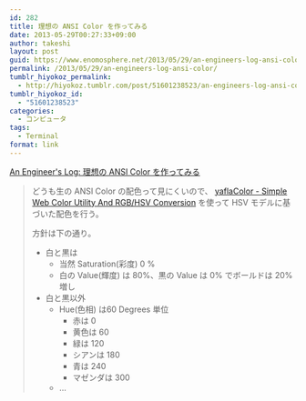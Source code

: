 ```yaml
---
id: 282
title: 理想の ANSI Color を作ってみる
date: 2013-05-29T00:27:33+09:00
author: takeshi
layout: post
guid: https://www.enomosphere.net/2013/05/29/an-engineers-log-ansi-color/
permalink: /2013/05/29/an-engineers-log-ansi-color/
tumblr_hiyokoz_permalink:
  - http://hiyokoz.tumblr.com/post/51601238523/an-engineers-log-ansi-color
tumblr_hiyokoz_id:
  - "51601238523"
categories:
  - コンピュータ
tags:
  - Terminal
format: link
---
```

[An Engineer's Log: 理想の ANSI Color を作ってみる](http://anengineer.tumblr.com/post/25024241014/ansi-color)
<!--more-->

<blockquote>
<p>どうも生の ANSI Color の配色って見にくいので、
<a href="http://www.yafla.com/yaflaColor/ColorRGBHSL.aspx">yaflaColor - Simple Web Color Utility And RGB/HSV Conversion</a>
を使って HSV モデルに基づいた配色を行う。</p> <p>方針は下の通り。</p> <ul><li>白と黒は <ul><li>当然 Saturation(彩度) 0&#160;%</li>
<li>白の Value(輝度) は 80%、黒の Value は 0% でボールドは 20%増し</li>
</ul></li>
<li>白と黒以外 <ul><li>Hue(色相) は60 Degrees 単位 <ul><li>赤は 0</li>
<li>黄色は 60</li>
<li>緑は 120</li>
<li>シアンは 180</li>
<li>青は 240</li>
<li>マゼンダは 300</li>
</ul></li>
<li>&#8230;</li></ul></li></ul></blockquote></div>